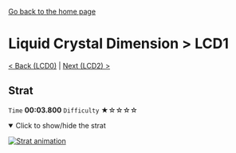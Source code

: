 [Go back to the home page](https://github.com/Doublevil/scbspeedrun)

# Liquid Crystal Dimension > LCD1

[< Back (LCD0)](https://github.com/Doublevil/scbspeedrun/blob/main/levels/LCD/LCD0.md) | [Next (LCD2) >](https://github.com/Doublevil/scbspeedrun/blob/main/levels/LCD/LCD2.md)

## Strat

`Time` **00:03.800** `Difficulty` ★☆☆☆☆
<details open>
  <summary>Click to show/hide the strat</summary>

  [![Strat animation](https://github.com/Doublevil/scbspeedrun/blob/main/media/levels/LCD/LCD1_Strat.webp)](https://github.com/Doublevil/scbspeedrun/blob/main/media/levels/LCD/LCD1_Strat.mp4?raw=true)
</details>
